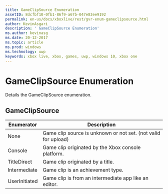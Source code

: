 ```yaml
---
title: GameClipSource Enumeration
assetID: 8dcfbf10-0fb1-86f9-a67b-047e83ee9192
permalink: en-us/docs/xboxlive/rest/gvr-enum-gameclipsource.html
author: KevinAsgari
description: ' GameClipSource Enumeration'
ms.author: kevinasg
ms.date: 20-12-2017
ms.topic: article
ms.prod: windows
ms.technology: uwp
keywords: xbox live, xbox, games, uwp, windows 10, xbox one
---
```



# GameClipSource Enumeration
Details the GameClipSource enumeration. 
<a id="ID4ET"></a>

 
## GameClipSource
 
| <b>Enumerator</b>| <b>Description</b>| 
| --- | --- | 
| None| Game clip source is unknown or not set. (not valid for upload)| 
| Console| Game clip originated by the Xbox console platform.| 
| TitleDirect| Game clip originated by a title.| 
| Intermediate | Game clip is an achievement type.| 
| UserInitiated | Game clip is from an intermediate app like an editor.| 
  